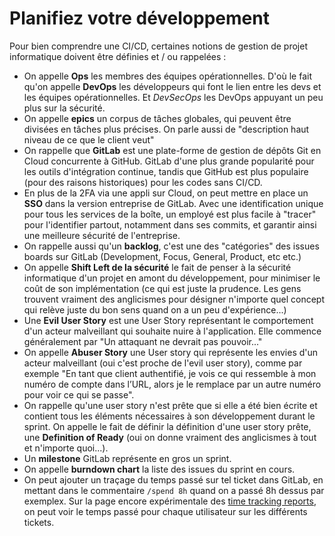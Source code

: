 # Planifiez votre développement

Pour bien comprendre une CI/CD, certaines notions de gestion de projet informatique doivent être définies et / ou rappelées :

- On appelle **Ops** les membres des équipes opérationnelles. D'où le fait qu'on appelle **DevOps** les développeurs qui font le lien entre les devs et les équipes opérationnelles. Et _DevSecOps_ les DevOps appuyant un peu plus sur la sécurité.
- On appelle **epics** un corpus de tâches globales, qui peuvent être divisées en tâches plus précises. On parle aussi de "description haut niveau de ce que le client veut"
- On rappelle que **GitLab** est une plate-forme de gestion de dépôts Git en Cloud concurrente à GitHub. GitLab d'une plus grande popularité pour les outils d'intégration continue, tandis que GitHub est plus populaire (pour des raisons historiques) pour les codes sans CI/CD.
- En plus de la 2FA via une appli sur Cloud, on peut mettre en place un **SSO** dans la version entreprise de GitLab. Avec une identification unique pour tous les services de la boîte, un employé est plus facile à "tracer" pour l'identifier partout, notamment dans ses commits, et garantir ainsi une meilleure sécurité de l'entreprise.
- On rappelle aussi qu'un **backlog**, c'est une des "catégories" des issues boards sur GitLab (Development, Focus, General, Product, etc etc.)
- On appelle **Shift Left de la sécurité** le fait de penser à la sécurité informatique d'un projet en amont du développement, pour minimiser le coût de son implémentation (ce qui est juste la prudence. Les gens trouvent vraiment des anglicismes pour désigner n'importe quel concept qui relève juste du bon sens quand on a un peu d'expérience...)
- Une **Evil User Story** est une User Story représentant le comportement d'un acteur malveillant qui souhaite nuire à l'application. Elle commence généralement par "Un attaquant ne devrait pas pouvoir..."
- On appelle **Abuser Story** une User story qui représente les envies d'un acteur malveillant (oui c'est proche de l'evil user story), comme par exemple "En tant que client authentifié, je vois ce qui ressemble à mon numéro de compte dans l’URL, alors je le remplace par un autre numéro pour voir ce qui se passe".
- On rappelle qu'une user story n'est prête que si elle a été bien écrite et contient tous les éléments nécessaires à son développement durant le sprint. On appelle le fait de définir la définition d'une user story prête, une **Definition of Ready** (oui on donne vraiment des anglicismes à tout et n'importe quoi...).
- Un **milestone** GitLab représente en gros un sprint.
- On appelle **burndown chart** la liste des issues du sprint en cours.
- On peut ajouter un traçage du temps passé sur tel ticket dans GitLab, en mettant dans le commentaire `/spend 8h` quand on a passé 8h dessus par exemplex. Sur la page encore expérimentale des [time tracking reports](https://gitlab.com/-/timelogs), on peut voir le temps passé pour chaque utilisateur sur les différents tickets.
